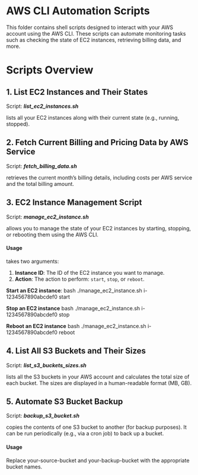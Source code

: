 # AWS CLI Automation Scripts

This folder contains shell scripts designed to interact with your AWS account using the AWS CLI. These scripts can automate monitoring tasks such as checking the state of EC2 instances, retrieving billing data, and more.

# Scripts Overview

## 1. List EC2 Instances and Their States
Script: ***list_ec2_instances.sh***

lists all your EC2 instances along with their current state (e.g., running, stopped).

## 2. Fetch Current Billing and Pricing Data by AWS Service
Script: ***fetch_billing_data.sh***

retrieves the current month’s billing details, including costs per AWS service and the total billing amount.

## 3. EC2 Instance Management Script
Script: ***manage_ec2_instance.sh***

allows you to manage the state of your EC2 instances by starting, stopping, or rebooting them using the AWS CLI.

#### Usage

takes two arguments:

1. **Instance ID**: The ID of the EC2 instance you want to manage.
2. **Action**: The action to perform: `start`, `stop`, or `reboot`.

**Start an EC2 instance**:
   bash ./manage_ec2_instance.sh i-1234567890abcdef0 start

**Stop an EC2 instance**
   bash ./manage_ec2_instance.sh i-1234567890abcdef0 stop

**Reboot an EC2 instance**
   bash ./manage_ec2_instance.sh i-1234567890abcdef0 reboot

## 4. List All S3 Buckets and Their Sizes
Script: ***list_s3_buckets_sizes.sh***

lists all the S3 buckets in your AWS account and calculates the total size of each bucket. The sizes are displayed in a human-readable format (MB, GB).

## 5. Automate S3 Bucket Backup
Script: ***backup_s3_bucket.sh***

copies the contents of one S3 bucket to another (for backup purposes). It can be run periodically (e.g., via a cron job) to back up a bucket.

#### Usage

Replace your-source-bucket and your-backup-bucket with the appropriate bucket names.
